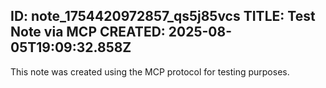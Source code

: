 ID: note_1754420972857_qs5j85vcs
TITLE: Test Note via MCP
CREATED: 2025-08-05T19:09:32.858Z
---
This note was created using the MCP protocol for testing purposes.